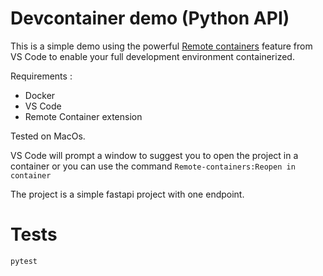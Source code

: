 # Devcontainer demo (Python API)
This is a simple demo using the powerful [Remote containers](https://code.visualstudio.com/docs/remote/containers) feature from VS Code to enable your full development environment containerized.

Requirements :
* Docker
* VS Code
* Remote Container extension

Tested on MacOs.

VS Code will prompt a window to suggest you to open the project in a container or you can use the command `Remote-containers:Reopen in container`

The project is a simple fastapi project with one endpoint.

# Tests
```
pytest
```